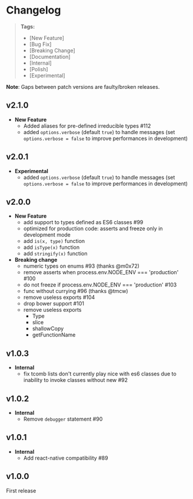 # Changelog

> **Tags:**
> - [New Feature]
> - [Bug Fix]
> - [Breaking Change]
> - [Documentation]
> - [Internal]
> - [Polish]
> - [Experimental]

**Note**: Gaps between patch versions are faulty/broken releases.

## v2.1.0

- **New Feature**
  - Added aliases for pre-defined irreducible types #112
  - added `options.verbose` (default `true`) to handle messages (set `options.verbose = false` to improve performances in development)

## v2.0.1

- **Experimental**
  - added `options.verbose` (default `true`) to handle messages (set `options.verbose = false` to improve performances in development)

## v2.0.0

- **New Feature**
  - add support to types defined as ES6 classes #99
  - optimized for production code: asserts and freeze only in development mode
  - add `is(x, type)` function
  - add `isType(x)` function
  - add `stringify(x)` function
- **Breaking change**
  - numeric types on enums #93  (thanks @m0x72)
  - remove asserts when process.env.NODE_ENV === 'production' #100
  - do not freeze if process.env.NODE_ENV === 'production' #103
  - func without currying #96 (thanks @tmcw)
  - remove useless exports #104
  - drop bower support #101
  - remove useless exports
    * Type
    * slice
    * shallowCopy
    * getFunctionName

## v1.0.3

- **Internal**
  + fix tcomb lists don't currently play nice with es6 classes due to inability to invoke classes without new #92

## v1.0.2

- **Internal**
  + Remove `debugger` statement #90

## v1.0.1

- **Internal**
  + Add react-native compatibility #89

## v1.0.0

First release